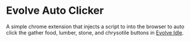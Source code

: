 # Evolve Auto Clicker

A simple chrome extension that injects a script to into the browser to auto
click the gather food, lumber, stone, and chrysotile buttons in
[Evolve Idle](https://pmotschmann.github.io/Evolve/).
